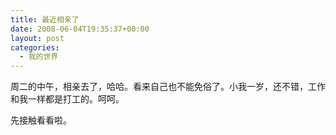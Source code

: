 ```yaml
---
title: 最近相亲了
date: 2008-06-04T19:35:37+00:00
layout: post
categories:
  - 我的世界
---
```

周二的中午，相亲去了，哈哈。看来自己也不能免俗了。小我一岁，还不错，工作和我一样都是打工的。呵呵。

先接触看看啦。